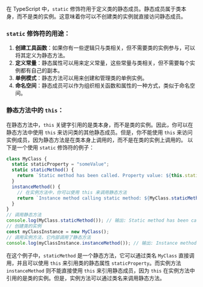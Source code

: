 在 TypeScript 中，`static` 修饰符用于定义类的静态成员。静态成员属于类本身，而不是类的实例。这意味着你可以不创建类的实例就直接访问静态成员。

### `static` 修饰符的用途：

1. **创建工具函数**：如果你有一些逻辑只与类相关，但不需要类的实例参与，可以将其定义为静态方法。
2. **定义常量**：静态属性可以用来定义常量，这些常量与类相关，但不需要每个实例都有自己的副本。
3. **单例模式**：静态方法可以用来创建和管理类的单例实例。
4. **命名空间**：静态成员可以作为组织相关函数和属性的一种方式，类似于命名空间。

### 静态方法中的 `this`：

在静态方法中，`this` 关键字引用的是类本身，而不是类的实例。因此，你可以在静态方法中使用 `this` 来访问类的其他静态成员。但是，你不能使用 `this` 来访问实例成员，因为静态方法是在类本身上调用的，而不是在类的实例上调用的。
以下是一个使用 `static` 修饰符的例子：

```typescript
class MyClass {
  static staticProperty = "someValue";
  static staticMethod() {
    return `Static method has been called. Property value: ${this.staticProperty}`;
  }
  instanceMethod() {
    // 在实例方法中，你可以使用 this 来调用静态方法
    return `Instance method calling static method: ${MyClass.staticMethod()}`;
  }
}
// 调用静态方法
console.log(MyClass.staticMethod()); // 输出: Static method has been called. Property value: someValue
// 创建类的实例
const myClassInstance = new MyClass();
// 调用实例方法，它内部调用了静态方法
console.log(myClassInstance.instanceMethod()); // 输出: Instance method calling static method: Static method has been called. Property value: someValue
```

在这个例子中，`staticMethod` 是一个静态方法，它可以通过类名 `MyClass` 直接调用，并且可以使用 `this` 来引用类的静态属性 `staticProperty`。而实例方法 `instanceMethod` 则不能直接使用 `this` 来引用静态成员，因为 `this` 在实例方法中引用的是类的实例。但是，实例方法可以通过类名来调用静态方法。
